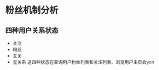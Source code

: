 # 粉丝机制分析
## 四种用户关系状态
- 关注
- 粉丝
- 互关
- 无关系
这四种状态在查询用户粉丝列表和关注列表、浏览用户主页会yon
<!--stackedit_data:
eyJoaXN0b3J5IjpbLTI0NDMzMDU1MV19
-->